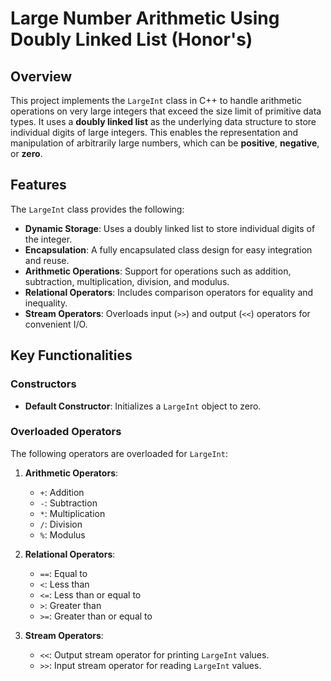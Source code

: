 # Large Number Arithmetic Using Doubly Linked List (Honor's)

## Overview

This project implements the `LargeInt` class in C++ to handle arithmetic operations on very large integers that exceed the size limit of primitive data types. It uses a **doubly linked list** as the underlying data structure to store individual digits of large integers. This enables the representation and manipulation of arbitrarily large numbers, which can be **positive**, **negative**, or **zero**.

## Features

The `LargeInt` class provides the following:

- **Dynamic Storage**: Uses a doubly linked list to store individual digits of the integer.
- **Encapsulation**: A fully encapsulated class design for easy integration and reuse.
- **Arithmetic Operations**: Support for operations such as addition, subtraction, multiplication, division, and modulus.
- **Relational Operators**: Includes comparison operators for equality and inequality.
- **Stream Operators**: Overloads input (`>>`) and output (`<<`) operators for convenient I/O.

## Key Functionalities

### Constructors
- **Default Constructor**: Initializes a `LargeInt` object to zero.

### Overloaded Operators
The following operators are overloaded for `LargeInt`:

1. **Arithmetic Operators**:
   - `+`: Addition
   - `-`: Subtraction
   - `*`: Multiplication
   - `/`: Division
   - `%`: Modulus

2. **Relational Operators**:
   - `==`: Equal to
   - `<`: Less than
   - `<=`: Less than or equal to
   - `>`: Greater than
   - `>=`: Greater than or equal to

3. **Stream Operators**:
   - `<<`: Output stream operator for printing `LargeInt` values.
   - `>>`: Input stream operator for reading `LargeInt` values.
